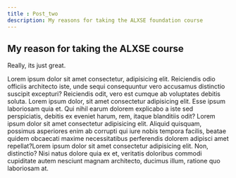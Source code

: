 ```yaml
---
title : Post_two
description: My reasons for taking the ALXSE foundation course
---
```


## My reason for taking the ALXSE course

Really, its just great.

Lorem ipsum dolor sit amet consectetur, adipisicing elit. Reiciendis odio officiis architecto iste, unde sequi consequuntur vero accusamus distinctio suscipit excepturi? Reiciendis odit, vero est cumque ab voluptates debitis soluta. Lorem ipsum dolor, sit amet consectetur adipisicing elit. Esse ipsum laboriosam quia et. Qui nihil earum dolorem explicabo a iste sed perspiciatis, debitis ex eveniet harum, rem, itaque blanditiis odit? Lorem ipsum dolor sit amet consectetur adipisicing elit. Aliquid quisquam, possimus asperiores enim ab corrupti qui iure nobis tempora facilis, beatae quidem obcaecati maxime necessitatibus perferendis dolorem adipisci amet repellat?Lorem ipsum dolor sit amet consectetur adipisicing elit. Non, distinctio? Nisi natus dolore quia ex et, veritatis doloribus commodi cupiditate autem nesciunt magnam architecto, ducimus illum, ratione quo laboriosam at.
